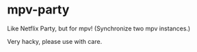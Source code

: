 # mpv-party

Like Netflix Party, but for mpv! (Synchronize two mpv instances.)

Very hacky, please use with care.
